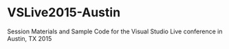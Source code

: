 # VSLive2015-Austin
Session Materials and Sample Code for the Visual Studio Live conference in Austin, TX 2015

